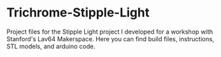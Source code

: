 # Trichrome-Stipple-Light
Project files for the Stipple Light project I developed for a workshop with Stanford's Lav64 Makerspace. Here you can find build files, instructions, STL models, and arduino code.
